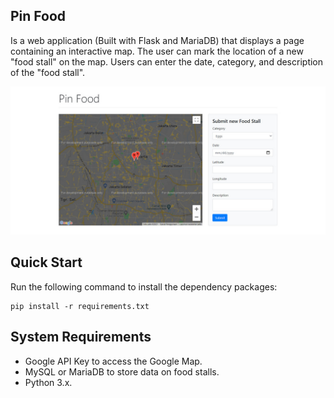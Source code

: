 ## Pin Food

Is a web application (Built with Flask and MariaDB) that displays a page containing an
interactive map. The user can mark the location of a new "food stall" on the map.
Users can enter the date, category, and description of the "food stall".

![show](https://github.com/try-fullstack/pin-food-web-app-flask/blob/master/header.jpg)

## Quick Start

Run the following command to install the dependency packages:

```
pip install -r requirements.txt
```

## System Requirements

- Google API Key to access the Google Map.
- MySQL or MariaDB to store data on food stalls.
- Python 3.x.



